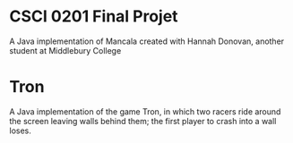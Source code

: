 # CSCI 0201 Final Projet
A Java implementation of Mancala created with Hannah Donovan, another student at Middlebury College

# Tron
A Java implementation of the game Tron, in which two racers ride around the screen leaving walls behind them; the first player to crash into a wall loses.
